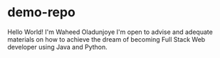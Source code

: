 # demo-repo
Hello World!
I'm Waheed Oladunjoye
I'm open to advise and adequate materials on how to achieve the dream of becoming Full Stack Web developer using Java and Python.

